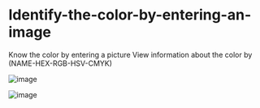 # Identify-the-color-by-entering-an-image
Know the color by entering a picture View information about the color by (NAME-HEX-RGB-HSV-CMYK)


![image](https://github.com/OmniaEl-Sheikh/Identify-the-color-by-entering-an-image/assets/92062597/12957900-f355-4e7c-a318-8f32d4978ace)



![image](https://github.com/OmniaEl-Sheikh/Identify-the-color-by-entering-an-image/assets/92062597/dcbabdd7-8743-4bd8-a686-cde541af12e5)

